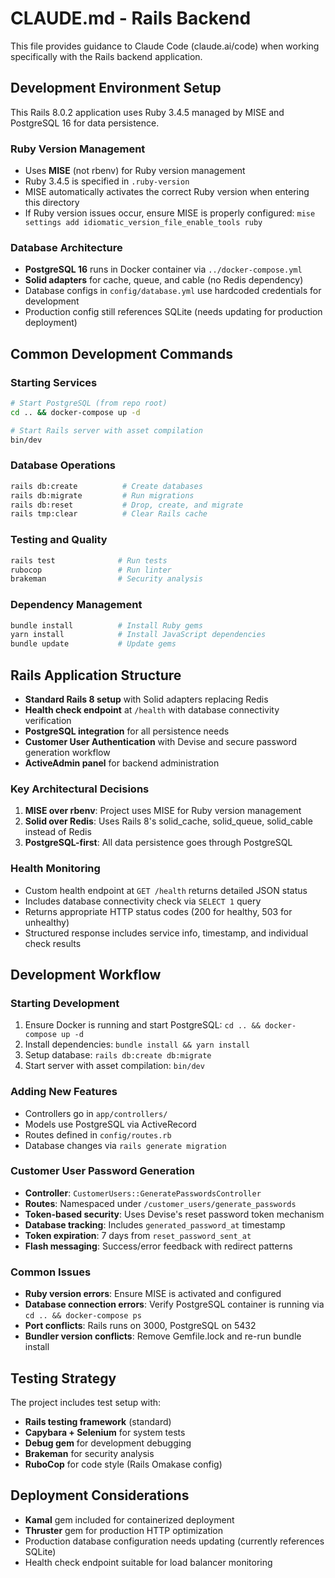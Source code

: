 # CLAUDE.md - Rails Backend

This file provides guidance to Claude Code (claude.ai/code) when working specifically with the Rails backend application.

## Development Environment Setup

This Rails 8.0.2 application uses Ruby 3.4.5 managed by MISE and PostgreSQL 16 for data persistence.

### Ruby Version Management
- Uses **MISE** (not rbenv) for Ruby version management
- Ruby 3.4.5 is specified in `.ruby-version` 
- MISE automatically activates the correct Ruby version when entering this directory
- If Ruby version issues occur, ensure MISE is properly configured: `mise settings add idiomatic_version_file_enable_tools ruby`

### Database Architecture
- **PostgreSQL 16** runs in Docker container via `../docker-compose.yml`
- **Solid adapters** for cache, queue, and cable (no Redis dependency)
- Database configs in `config/database.yml` use hardcoded credentials for development
- Production config still references SQLite (needs updating for production deployment)

## Common Development Commands

### Starting Services
```bash
# Start PostgreSQL (from repo root)
cd .. && docker-compose up -d

# Start Rails server with asset compilation
bin/dev
```

### Database Operations
```bash
rails db:create          # Create databases
rails db:migrate         # Run migrations
rails db:reset           # Drop, create, and migrate
rails tmp:clear          # Clear Rails cache
```

### Testing and Quality
```bash
rails test              # Run tests
rubocop                 # Run linter
brakeman                # Security analysis
```

### Dependency Management
```bash
bundle install          # Install Ruby gems
yarn install            # Install JavaScript dependencies
bundle update           # Update gems
```

## Rails Application Structure
- **Standard Rails 8 setup** with Solid adapters replacing Redis
- **Health check endpoint** at `/health` with database connectivity verification
- **PostgreSQL integration** for all persistence needs
- **Customer User Authentication** with Devise and secure password generation workflow
- **ActiveAdmin panel** for backend administration

### Key Architectural Decisions
1. **MISE over rbenv**: Project uses MISE for Ruby version management
2. **Solid over Redis**: Uses Rails 8's solid_cache, solid_queue, solid_cable instead of Redis
3. **PostgreSQL-first**: All data persistence goes through PostgreSQL

### Health Monitoring
- Custom health endpoint at `GET /health` returns detailed JSON status
- Includes database connectivity check via `SELECT 1` query
- Returns appropriate HTTP status codes (200 for healthy, 503 for unhealthy)
- Structured response includes service info, timestamp, and individual check results

## Development Workflow

### Starting Development
1. Ensure Docker is running and start PostgreSQL: `cd .. && docker-compose up -d`
2. Install dependencies: `bundle install && yarn install`
3. Setup database: `rails db:create db:migrate`
4. Start server with asset compilation: `bin/dev`

### Adding New Features
- Controllers go in `app/controllers/`
- Models use PostgreSQL via ActiveRecord
- Routes defined in `config/routes.rb`
- Database changes via `rails generate migration`

### Customer User Password Generation
- **Controller**: `CustomerUsers::GeneratePasswordsController`
- **Routes**: Namespaced under `/customer_users/generate_passwords`
- **Token-based security**: Uses Devise's reset password token mechanism
- **Database tracking**: Includes `generated_password_at` timestamp
- **Token expiration**: 7 days from `reset_password_sent_at`
- **Flash messaging**: Success/error feedback with redirect patterns

### Common Issues
- **Ruby version errors**: Ensure MISE is activated and configured
- **Database connection errors**: Verify PostgreSQL container is running via `cd .. && docker-compose ps`
- **Port conflicts**: Rails runs on 3000, PostgreSQL on 5432
- **Bundler version conflicts**: Remove Gemfile.lock and re-run bundle install

## Testing Strategy

The project includes test setup with:
- **Rails testing framework** (standard)
- **Capybara + Selenium** for system tests
- **Debug gem** for development debugging
- **Brakeman** for security analysis
- **RuboCop** for code style (Rails Omakase config)

## Deployment Considerations

- **Kamal** gem included for containerized deployment
- **Thruster** gem for production HTTP optimization
- Production database configuration needs updating (currently references SQLite)
- Health check endpoint suitable for load balancer monitoring

